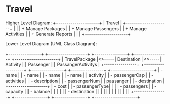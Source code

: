 # Travel


Higher Level Diagram:
+---------------------+
|       Travel        |
+---------------------+
|                     |
| + Manage Packages   |
| + Manage Passengers |
| + Manage Activities |
| + Generate Reports  |
|                     |
+---------------------+


Lower Level Diagram (UML Class Diagram):

+----------------+       +-------------------+       +----------------+       +----------------+       +---------------------+
|  TravelPackage |<>-----|    Destination    |<>-----|    Activity    |       |    Passenger   |       |  PassangerActivitys | 
+----------------+       +-------------------+       +----------------+       +----------------+       +---------------------+
| - name         |       | - name            |       | - name         |       | - name         |       |    activity         |
| - passengerCap |       | - activities      |       | - description  |       | - passengerNum |       |    passanger        |
| -  destination |       +-------------------+       | - cost         |       | - passengerType|       |                     |
| - passengers   |                                   | - capacity     |       | - balance      |       |                     |
|                |                                   | - destination  |       |                |       |                     |
|                |                                   |                |       |                |       |                     |
+----------------+                                   +----------------+       +----------------+       +---------------------+







